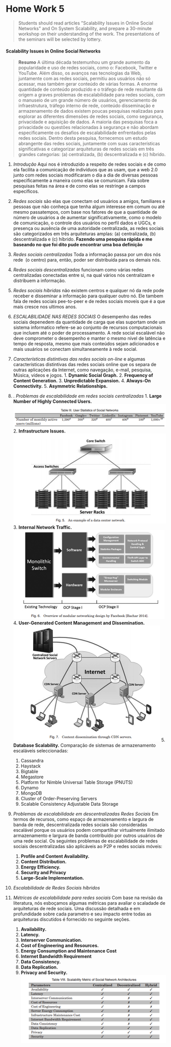 # Home Work 5

> Students should read articles "Scalability Issues in Online Social Networks" and On System Scalability, and prepare a 30-minute workshop on their understanding of the work. The presentations of the seminars will be selected by lottery.

#### Scalability Issues in Online Social Networks
> **Resumo** A última década testemunhou um grande aumento da popularidade e uso de redes sociais, como
o: Facebook, Twitter e YouTube.
Além disso, os avanços nas tecnologias da Web, juntamente com as redes sociais, permitiu aos usuários não só acessar, mas também gerar conteúdo de várias formas. A enorme quantidade de
conteúdo produzido e o tráfego de rede resultante dá origem a graves problemas de escalabilidade para redes sociais,
com o manuseio de um grande número de usuários, gerenciamento de infraestrutura, tráfego interno de rede, conteúdo disseminação e armazenamento de dados existem poucas pesquisas realizadas para explorar as diferentes dimensões de
redes sociais, como segurança, privacidade e aquisição de dados. A maioria das pesquisas foca a privacidade ou questões relacionadas à segurança e não abordam especificamente os desafios de escalabilidade enfrentados pelas redes sociais. Dentro
desta pesquisa, fornecemos um estudo abrangente das redes sociais, juntamente com suas características significativas
e categorizar arquiteturas de redes sociais em três grandes categorias: (a) centralizada, (b) descentralizada e (c) híbrido.

1. *Introdução* Aqui nos é introduzido a respeito de redes sociais e de como ela facilita a comunicação de indivíduos que as usam, que a web 2.0 junto com redes sociais modificaram o dia a dia de diversas pessoas especificamente a maneira como elas se comunicam. Fala sobre pesquisas feitas na área e de como elas se restringe a campos específicos.
2. *Redes sociais* são elas que conectam od usuários a amigos, familiares e pessoas que não conheça que tenha algum interesse em comum ou até mesmo passatempos, com base nos fatores de que a quantidade de número de usuários a de aumentar significativamente, como o modelo de comunicação, o controle dos usuários no perfil
dados e UGCs, e presença ou ausência de uma autoridade centralizada, as redes sociais são
categorizados em três arquiteturas amplas: (a) centralizada, (b) descentralizada e (c)
híbrido.
  **Fazendo uma pesquisa rápida e me baseando no que foi dito pude encontrar uma boa definição**
  1. *Redes sociais centralizadas* Toda a informação passa por um dos nós rede  (o centro) para, então, poder ser distribuída para os demais nós.
  2. *Redes sociais descentralizadas* funcionam como várias redes centralizadas conectadas entre si, na qual vários nós centralizam e distribuem a informação.
  3. *Redes sociais hibridas* não existem centros e qualquer nó da rede pode receber e disseminar a informação para qualquer outro nó.
Ele tambem fala de redes sociais pee-to-peer e de redes sociais moveis que é a que mais cresce nos ultimos anos.
3. *ESCALABILIDADE NAS REDES SOCIAIS* O desempenho das redes sociais depenedem da quantidade de carga que elas suportam onde um sistema informatico refere-se ao conjunto de recursos computacionais que incluem até o poder de processamento.
A rede social escalável não deve comprometer o desempenho e manter o mesmo nível de latência e tempo de resposta, mesmo que mais conteúdos sejam adicionados e mais usuários se conectam simultaneamente à rede social.
  1. *Características distintivas das redes sociais on-line* e algumas características distintivas das redes sociais online que os separa de outras aplicações da Internet, como navegação, e-mail, pesquisa, Música, vídeos e jogos.
    1. **Dynamic Social Graph.**
    2. **Frequency of Content Generation.**
    3. **Unpredictable Expansion.**
    4. **Always-On Connectivity.**
    5. **Asymmetric Relationships.**
  2. *. Problemas de escalabilidade em redes sociais centralizadas*
    1. **Large Number of Highly Connected Users.**
      ![tabela de usuarios](/images/hw5/image1.PNG)
    2. **Infrastructure Issues.**
      ![data Network center](/images/hw5/image2.PNG)
    3. **Internal Network Traffic.**
      ![data Network center](/images/hw5/image3.PNG)
    4. **User-Generated Content Management and Dissemination.**
      ![data Network center](/images/hw5/image4.PNG)
    5. **Database Scalability.** Comparação de sistemas de armazenamento escaláveis seleccionadas:
      1. Cassandra
      2. Haystack
      3. Bigtable
      4. Megastore
      5. Platform for Nimble Universal Table Storage (PNUTS)
      6. Dynamo
      7. MongoDB
      8. Cluster of Order-Preserving Servers
      9. Scalable Consistency Adjustable Data Storage
  3. *Problemas de escalabilidade em descentralizadas Redes Sociais* Em termos de recursos, como espaço de armazenamento e largura de banda de rede, descentralizada redes sociais são consideradas escalável porque os usuários podem compartilhar virtualmente ilimitado armazenamento e largura de banda contribuído por outros usuários de uma rede social. Os seguintes problemas de escalabilidade de redes sociais descentralizadas são aplicáveis ao P2P e redes sociais móveis:
      1. **Profile and Content Availability.**
      2. **Content Distribution.**
      3. **Energy Efficiency.**
      4. **Security and Privacy**
      5. **Large-Scale Implementation.**

  4. *Escalabilidade de Redes Sociais híbridos*

  5. *Métricas de escalabilidade para redes sociais* Com base na revisão da literatura, nós esboçamos algumas métricas para avaliar o scaladade de arquiteturas de rede sociais. Uma discussão detalhada e em profundidade sobre cada parametro e seu impacto entre todas as arquiteturas discutidos é fornecido no seguinte seções.
      1. **Availability.**
      2. **Latency.**
      3. **Interserver Communication.**
      4. **Cost of Engineering and Resources.**
      5. **Energy Consumption and Maintenance Cost**
      6. **Internet Bandwidth Requirement**
      7. **Data Consistency.**
      8. **Data Replication.**
      9. **Privacy and Security.**
      ![metricas](/images/hw5/image5.PNG)
